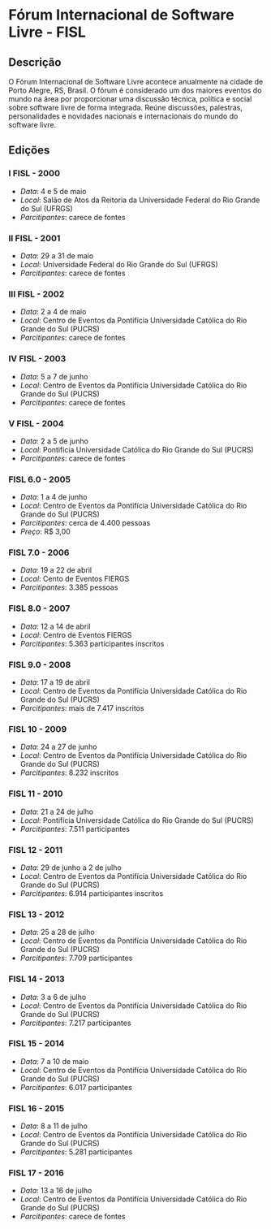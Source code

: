 # Fórum Internacional de Software Livre - FISL

## Descrição

O Fórum Internacional de Software Livre acontece anualmente na cidade de Porto
Alegre, RS, Brasil. O fórum é considerado um dos maiores eventos do mundo na 
área por proporcionar uma discussão técnica, política e social sobre software 
livre de forma integrada. Reúne discussões, palestras, personalidades e 
novidades nacionais e internacionais do mundo do software livre.

## Edições

### I FISL - 2000
- *Data*: 4 e 5 de maio
- *Local*: Salão de Atos da Reitoria da Universidade Federal do Rio Grande do Sul (UFRGS)
- *Parcitipantes*: carece de fontes

### II FISL - 2001
- *Data*: 29 a 31 de maio
- *Local*: Universidade Federal do Rio Grande do Sul (UFRGS)
- *Parcitipantes*: carece de fontes
 
### III FISL - 2002
- *Data*: 2 a 4 de maio
- *Local*: Centro de Eventos da Pontifícia Universidade Católica do Rio Grande do Sul (PUCRS)
- *Parcitipantes*: carece de fontes

### IV FISL - 2003
- *Data*: 5 a 7 de junho
- *Local*: Centro de Eventos da Pontifícia Universidade Católica do Rio Grande do Sul (PUCRS)
- *Parcitipantes*: carece de fontes

### V FISL - 2004
- *Data*: 2 a 5 de junho
- *Local*: Pontifícia Universidade Católica do Rio Grande do Sul (PUCRS)
- *Parcitipantes*: carece de fontes

### FISL 6.0 - 2005
- *Data*: 1 a 4 de junho
- *Local*: Centro de Eventos da Pontifícia Universidade Católica do Rio Grande do Sul (PUCRS)
- *Parcitipantes*: cerca de 4.400 pessoas
- *Preço*: R$ 3,00

### FISL 7.0 - 2006
- *Data*: 19 a 22 de abril
- *Local*: Cento de Eventos FIERGS
- *Parcitipantes*: 3.385 pessoas

### FISL 8.0 - 2007
- *Data*: 12 a 14 de abril
- *Local*: Centro de Eventos FIERGS
- *Parcitipantes*: 5.363 participantes inscritos

### FISL 9.0 - 2008
- *Data*: 17 a 19 de abril
- *Local*: Centro de Eventos da Pontifícia Universidade Católica do Rio Grande do Sul (PUCRS)
- *Parcitipantes*: mais de 7.417 inscritos

### FISL 10 - 2009
- *Data*: 24 a 27 de junho 
- *Local*: Centro de Eventos da Pontifícia Universidade Católica do Rio Grande do Sul (PUCRS)
- *Parcitipantes*: 8.232 inscritos

### FISL 11 - 2010
- *Data*: 21 a 24 de julho
- *Local*: Pontifícia Universidade Católica do Rio Grande do Sul (PUCRS)
- *Parcitipantes*: 7.511 participantes

### FISL 12 - 2011
- *Data*: 29 de junho a 2 de julho
- *Local*: Centro de Eventos da Pontifícia Universidade Católica do Rio Grande do Sul (PUCRS)
- *Parcitipantes*: 6.914 participantes inscritos

### FISL 13 - 2012
- *Data*: 25 a 28 de julho
- *Local*: Centro de Eventos da Pontifícia Universidade Católica do Rio Grande do Sul (PUCRS)
- *Parcitipantes*: 7.709 participantes

### FISL 14 - 2013
- *Data*: 3 a 6 de julho
- *Local*: Centro de Eventos da Pontifícia Universidade Católica do Rio Grande do Sul (PUCRS)
- *Parcitipantes*: 7.217 participantes

### FISL 15 - 2014
- *Data*: 7 a 10 de maio
- *Local*: Centro de Eventos da Pontifícia Universidade Católica do Rio Grande do Sul (PUCRS)
- *Parcitipantes*: 6.017 participantes

### FISL 16 - 2015
- *Data*: 8 a 11 de julho 
- *Local*: Centro de Eventos da Pontifícia Universidade Católica do Rio Grande do Sul (PUCRS)
- *Parcitipantes*: 5.281 participantes


### FISL 17 - 2016
- *Data*: 13 a 16 de julho
- *Local*: Centro de Eventos da Pontifícia Universidade Católica do Rio Grande do Sul (PUCRS)
- *Parcitipantes*: carece de fontes

 
<!---

  atencao: as datas e locais precisam ser revisados. obrigada.

-->

